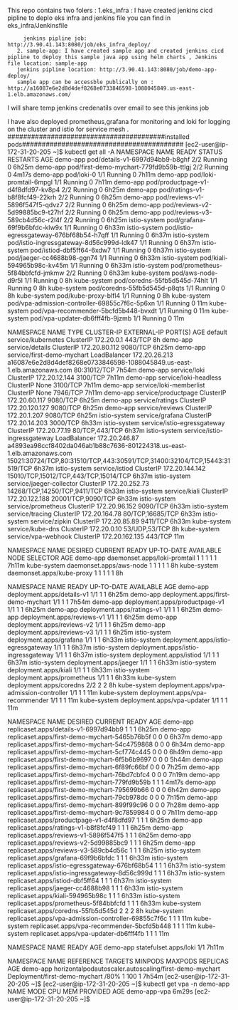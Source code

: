 
This repo contains two folers :
       1.eks_infra : I have created jenkins cicd pipline to deplo eks infra and jenkins file you can find in eks_infra/Jenkinsfile

         jenkins pipline job: http://3.90.41.143:8080/job/eks_infra_deploy/
       2. sample-app: I have created sample app and created jenkins cicd pipline to deploy this sample java app using helm charts , Jenkins file location: sample-app
       jenkins pipline location: http://3.90.41.143:8080/job/demo-app-deploy/
       sample app can be accessble publically on : http://a16087e6e2d8d4def8268e0733846598-1088045849.us-east-1.elb.amazonaws.com/

 I will share temp jenkins credenatils over email to see this jenkins job


I have also deployed prometheus,grafana for monitoring and loki for logging on the cluster and istio for service mesh .
########################################installed pods#########################################
[ec2-user@ip-172-31-20-205 ~]$ kubectl get all -A
NAMESPACE      NAME                                            READY   STATUS    RESTARTS   AGE
demo-app       pod/details-v1-6997d94bb9-b8ghf                 2/2     Running   0          6h25m
demo-app       pod/first-demo-mychart-779fd9b59b-ttlgj         2/2     Running   0          4m17s
demo-app       pod/loki-0                                      1/1     Running   0          7h11m
demo-app       pod/loki-promtail-6mpgl                         1/1     Running   0          7h11m
demo-app       pod/productpage-v1-d4f8dfd97-kv8p4              2/2     Running   0          6h25m
demo-app       pod/ratings-v1-b8f8fcf49-22krh                  2/2     Running   0          6h25m
demo-app       pod/reviews-v1-5896f547f5-qdvz7                 2/2     Running   0          6h25m
demo-app       pod/reviews-v2-5d99885bc9-t27hf                 2/2     Running   0          6h25m
demo-app       pod/reviews-v3-589cb4d56c-r2l4f                 2/2     Running   0          6h25m
istio-system   pod/grafana-69f9b6bfdc-klw9x                    1/1     Running   0          6h33m
istio-system   pod/istio-egressgateway-676bf68b54-h7qff        1/1     Running   0          6h37m
istio-system   pod/istio-ingressgateway-8d56c999d-ldk47        1/1     Running   0          6h37m
istio-system   pod/istiod-dbf5ff64-6xdw7                       1/1     Running   0          6h37m
istio-system   pod/jaeger-cc4688b98-ggn74                      1/1     Running   0          6h33m
istio-system   pod/kiali-594965b98c-kv45m                      1/1     Running   0          6h33m
istio-system   pod/prometheus-5f84bbfcfd-jmkmw                 2/2     Running   0          6h33m
kube-system    pod/aws-node-d9r5l                              1/1     Running   0          8h
kube-system    pod/coredns-55fb5d545d-74hlt                    1/1     Running   0          8h
kube-system    pod/coredns-55fb5d545d-p8qts                    1/1     Running   0          8h
kube-system    pod/kube-proxy-blfl4                            1/1     Running   0          8h
kube-system    pod/vpa-admission-controller-69855c7f6c-5p6xn   1/1     Running   0          11m
kube-system    pod/vpa-recommender-5bcfd5b448-bvxdt            1/1     Running   0          11m
kube-system    pod/vpa-updater-db6fff4fb-9jzmb                 1/1     Running   0          11m

NAMESPACE      NAME                           TYPE           CLUSTER-IP       EXTERNAL-IP                                                               PORT(S)                                                                      AGE
default        service/kubernetes             ClusterIP      172.20.0.1       <none>                                                                    443/TCP                                                                      8h
demo-app       service/details                ClusterIP      172.20.80.112    <none>                                                                    9080/TCP                                                                     6h25m
demo-app       service/first-demo-mychart     LoadBalancer   172.20.26.213    a16087e6e2d8d4def8268e0733846598-1088045849.us-east-1.elb.amazonaws.com   80:31012/TCP                                                                 7h54m
demo-app       service/loki                   ClusterIP      172.20.12.144    <none>                                                                    3100/TCP                                                                     7h11m
demo-app       service/loki-headless          ClusterIP      None             <none>                                                                    3100/TCP                                                                     7h11m
demo-app       service/loki-memberlist        ClusterIP      None             <none>                                                                    7946/TCP                                                                     7h11m
demo-app       service/productpage            ClusterIP      172.20.60.117    <none>                                                                    9080/TCP                                                                     6h25m
demo-app       service/ratings                ClusterIP      172.20.120.127   <none>                                                                    9080/TCP                                                                     6h25m
demo-app       service/reviews                ClusterIP      172.20.1.207     <none>                                                                    9080/TCP                                                                     6h25m
istio-system   service/grafana                ClusterIP      172.20.14.203    <none>                                                                    3000/TCP                                                                     6h33m
istio-system   service/istio-egressgateway    ClusterIP      172.20.77.19     <none>                                                                    80/TCP,443/TCP                                                               6h37m
istio-system   service/istio-ingressgateway   LoadBalancer   172.20.246.87    a4893ea98ccf8402da046ab1b88c7636-801224318.us-east-1.elb.amazonaws.com    15021:30724/TCP,80:31510/TCP,443:30591/TCP,31400:32104/TCP,15443:31519/TCP   6h37m
istio-system   service/istiod                 ClusterIP      172.20.144.142   <none>                                                                    15010/TCP,15012/TCP,443/TCP,15014/TCP                                        6h37m
istio-system   service/jaeger-collector       ClusterIP      172.20.252.73    <none>                                                                    14268/TCP,14250/TCP,9411/TCP                                                 6h33m
istio-system   service/kiali                  ClusterIP      172.20.122.188   <none>                                                                    20001/TCP,9090/TCP                                                           6h33m
istio-system   service/prometheus             ClusterIP      172.20.96.152    <none>                                                                    9090/TCP                                                                     6h33m
istio-system   service/tracing                ClusterIP      172.20.164.78    <none>                                                                    80/TCP,16685/TCP                                                             6h33m
istio-system   service/zipkin                 ClusterIP      172.20.85.89     <none>                                                                    9411/TCP                                                                     6h33m
kube-system    service/kube-dns               ClusterIP      172.20.0.10      <none>                                                                    53/UDP,53/TCP                                                                8h
kube-system    service/vpa-webhook            ClusterIP      172.20.162.135   <none>                                                                    443/TCP                                                                      11m

NAMESPACE     NAME                           DESIRED   CURRENT   READY   UP-TO-DATE   AVAILABLE   NODE SELECTOR   AGE
demo-app      daemonset.apps/loki-promtail   1         1         1       1            1           <none>          7h11m
kube-system   daemonset.apps/aws-node        1         1         1       1            1           <none>          8h
kube-system   daemonset.apps/kube-proxy      1         1         1       1            1           <none>          8h

NAMESPACE      NAME                                       READY   UP-TO-DATE   AVAILABLE   AGE
demo-app       deployment.apps/details-v1                 1/1     1            1           6h25m
demo-app       deployment.apps/first-demo-mychart         1/1     1            1           7h54m
demo-app       deployment.apps/productpage-v1             1/1     1            1           6h25m
demo-app       deployment.apps/ratings-v1                 1/1     1            1           6h25m
demo-app       deployment.apps/reviews-v1                 1/1     1            1           6h25m
demo-app       deployment.apps/reviews-v2                 1/1     1            1           6h25m
demo-app       deployment.apps/reviews-v3                 1/1     1            1           6h25m
istio-system   deployment.apps/grafana                    1/1     1            1           6h33m
istio-system   deployment.apps/istio-egressgateway        1/1     1            1           6h37m
istio-system   deployment.apps/istio-ingressgateway       1/1     1            1           6h37m
istio-system   deployment.apps/istiod                     1/1     1            1           6h37m
istio-system   deployment.apps/jaeger                     1/1     1            1           6h33m
istio-system   deployment.apps/kiali                      1/1     1            1           6h33m
istio-system   deployment.apps/prometheus                 1/1     1            1           6h33m
kube-system    deployment.apps/coredns                    2/2     2            2           8h
kube-system    deployment.apps/vpa-admission-controller   1/1     1            1           11m
kube-system    deployment.apps/vpa-recommender            1/1     1            1           11m
kube-system    deployment.apps/vpa-updater                1/1     1            1           11m

NAMESPACE      NAME                                                  DESIRED   CURRENT   READY   AGE
demo-app       replicaset.apps/details-v1-6997d94bb9                 1         1         1       6h25m
demo-app       replicaset.apps/first-demo-mychart-5465b76b5f         0         0         0       6h37m
demo-app       replicaset.apps/first-demo-mychart-54c4759868         0         0         0       6h34m
demo-app       replicaset.apps/first-demo-mychart-5cf774c445         0         0         0       6h49m
demo-app       replicaset.apps/first-demo-mychart-6f5b6b9697         0         0         0       5h44m
demo-app       replicaset.apps/first-demo-mychart-6f89fc66bf         0         0         0       7h25m
demo-app       replicaset.apps/first-demo-mychart-76bd7cbfc4         0         0         0       7h19m
demo-app       replicaset.apps/first-demo-mychart-779fd9b59b         1         1         1       4m17s
demo-app       replicaset.apps/first-demo-mychart-795699b66          0         0         0       6h42m
demo-app       replicaset.apps/first-demo-mychart-79cb978dc          0         0         0       7h15m
demo-app       replicaset.apps/first-demo-mychart-899f99c96          0         0         0       7h28m
demo-app       replicaset.apps/first-demo-mychart-9c7859984          0         0         0       7h11m
demo-app       replicaset.apps/productpage-v1-d4f8dfd97              1         1         1       6h25m
demo-app       replicaset.apps/ratings-v1-b8f8fcf49                  1         1         1       6h25m
demo-app       replicaset.apps/reviews-v1-5896f547f5                 1         1         1       6h25m
demo-app       replicaset.apps/reviews-v2-5d99885bc9                 1         1         1       6h25m
demo-app       replicaset.apps/reviews-v3-589cb4d56c                 1         1         1       6h25m
istio-system   replicaset.apps/grafana-69f9b6bfdc                    1         1         1       6h33m
istio-system   replicaset.apps/istio-egressgateway-676bf68b54        1         1         1       6h37m
istio-system   replicaset.apps/istio-ingressgateway-8d56c999d        1         1         1       6h37m
istio-system   replicaset.apps/istiod-dbf5ff64                       1         1         1       6h37m
istio-system   replicaset.apps/jaeger-cc4688b98                      1         1         1       6h33m
istio-system   replicaset.apps/kiali-594965b98c                      1         1         1       6h33m
istio-system   replicaset.apps/prometheus-5f84bbfcfd                 1         1         1       6h33m
kube-system    replicaset.apps/coredns-55fb5d545d                    2         2         2       8h
kube-system    replicaset.apps/vpa-admission-controller-69855c7f6c   1         1         1       11m
kube-system    replicaset.apps/vpa-recommender-5bcfd5b448            1         1         1       11m
kube-system    replicaset.apps/vpa-updater-db6fff4fb                 1         1         1       11m

NAMESPACE   NAME                    READY   AGE
demo-app    statefulset.apps/loki   1/1     7h11m

NAMESPACE   NAME                                                     REFERENCE                       TARGETS         MINPODS   MAXPODS   REPLICAS   AGE
demo-app    horizontalpodautoscaler.autoscaling/first-demo-mychart   Deployment/first-demo-mychart   <unknown>/80%   1         100       1          7h54m
[ec2-user@ip-172-31-20-205 ~]$
[ec2-user@ip-172-31-20-205 ~]$ kubectl get vpa -n demo-app
NAME           MODE   CPU   MEM   PROVIDED   AGE
demo-app-vpa                                 6m29s
[ec2-user@ip-172-31-20-205 ~]$





 